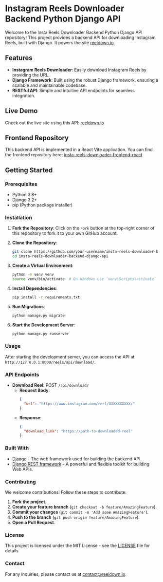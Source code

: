 # Instagram Reels Downloader Backend Python Django API

Welcome to the Insta Reels Downloader Backend Python Django API repository! This project provides a backend API for downloading Instagram Reels, built with Django. It powers the site [reeldown.io](https://reeldown.io).

## Features

- **Instagram Reels Downloader**: Easily download Instagram Reels by providing the URL.
- **Django Framework**: Built using the robust Django framework, ensuring a scalable and maintainable codebase.
- **RESTful API**: Simple and intuitive API endpoints for seamless integration.

## Live Demo

Check out the live site using this API: [reeldown.io](https://reeldown.io)

## Frontend Repository

This backend API is implemented in a React Vite application. You can find the frontend repository here: [insta-reels-downloader-frontend-react](https://github.com/ziauldin123/insta-reels-downloader-frontend-react)

## Getting Started

### Prerequisites

- Python 3.8+
- Django 3.2+
- pip (Python package installer)

### Installation

1. **Fork the Repository**: Click on the `Fork` button at the top-right corner of this repository to fork it to your own GitHub account.

2. **Clone the Repository**:
   ```bash
   git clone https://github.com/your-username/insta-reels-downloader-backend-django-api.git
   cd insta-reels-downloader-backend-django-api
3. **Create a Virtual Environment**:
    ```bash
    python -m venv venv
    source venv/bin/activate  # On Windows use `venv\Scripts\activate`
4. **Install Dependencies**:
    ```bash
    pip install -r requirements.txt
5. **Run Migrations**:
   ```bash
   python manage.py migrate
6. **Start the Development Server**:
   ```bash
   python manage.py runserver

### Usage

After starting the development server, you can access the API at `http://127.0.0.1:8000/reels/api/download/`.

### API Endpoints

- **Download Reel**: POST `/api/download/`
  - **Request Body**:
    ```json
    {
      "url": "https://www.instagram.com/reel/XXXXXXXXXX/"
    }
    ```
  - **Response**:
    ```json
    {
      "download_link": "https://path-to-downloaded-reel"
    }
    ```

### Built With

- [Django](https://www.djangoproject.com/) - The web framework used for building the backend API.
- [Django REST framework](https://www.django-rest-framework.org/) - A powerful and flexible toolkit for building Web APIs.

### Contributing

We welcome contributions! Follow these steps to contribute:

1. **Fork the project**.
2. **Create your feature branch** (`git checkout -b feature/AmazingFeature`).
3. **Commit your changes** (`git commit -m 'Add some AmazingFeature'`).
4. **Push to the branch** (`git push origin feature/AmazingFeature`).
5. **Open a Pull Request**.

### License

This project is licensed under the MIT License - see the [LICENSE](LICENSE) file for details.

### Contact

For any inquiries, please contact us at [contact@reeldown.io](mailto:mziauldin2@gmail.com).



